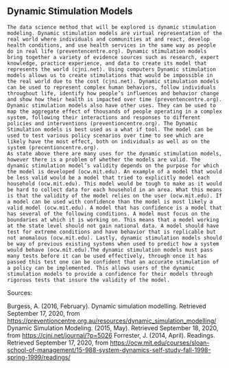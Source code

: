 ## Dynamic Stimulation Models

	The data science method that will be explored is dynamic stimulation modeling. Dynamic stimulation models are virtual representation of the real world where individuals and communities at and react, develop health conditions, and use health services in the same way as people do in real life (preventencentre.org). Dynamic stimulation models bring together a variety of evidence sources such as research, expert knowledge, practice experience, and data to create its model that represents the world (cjni.net). Using computers Dynamic stimulation models allows us to create stimulations that would be impossible in the real world due to the cost (cjni.net). Dynamic stimulation models can be used to represent complex human behaviors, follow individuals throughout life, identify how people’s influences and behavior change and show how their health is impacted over time (preventencentre.org). Dynamic stimulation models also have other uses. They can be used to map the aggregate effect of thousands of people operating in a complex system, following their interactions and responses to different policies and interventions (preventioncentre.org). The Dynamic Stimulation models is best used as a what if tool. The model can be used to test various policy scenarios over time to see which are likely have the most effect, both on individuals as well as on the system (precentioncentre.org).
	As state above there are many uses for the dynamic stimulation models, however there is a problem of whether the models are valid. The dynamic stimulation model’s validity depends on the purpose for which the model is developed (ocw.mit.edu). An example of a model that would be less valid would be a model that tried to explicitly model each household (ocw.mit.edu). This model would be tough to make as it would be hard to collect data for each household in an area. What this means is that the validity of the model relies on the user (ocw.mit.edu). If a model can be used with confidence than the model is most likely a valid model (ocw.mit.edu). A model that has confidence is a model that has several of the following conditions. A model must focus on the boundaries at which it is working on. This means that a model working at the state level should not gain national data. A model should have test for extreme conditions and have behavior that is replicable but not anomalous (ocw.mit.edu). Lastly, dynamic stimulation models should be way of previous existing systems when used to predict how a system would behave (ocw.mit.edu).The dynamic stimulation models must pass many tests before it can be used effectively, through once it has passed this test one can be confident that an accurate stimulation of a policy can be implemented. This allows users of the dynamic stimulation models to provide a confidence for their models through rigorous tests that insure the validity of the model.



Sources:
		
  Burgess, A. (2016, February). Dynamic simulation modelling. Retrieved September 17, 2020, from https://preventioncentre.org.au/resources/dynamic_simulation_modelling/
  Dynamic Simulation Modeling. (2015, May). Retrieved September 18, 2020, from https://cjni.net/journal/?p=5026
  Forrester, J. (2014, April). Readings. Retrieved September 17, 2020, from https://ocw.mit.edu/courses/sloan-school-of-management/15-988-system-dynamics-self-study-fall-1998-spring-1999/readings/



